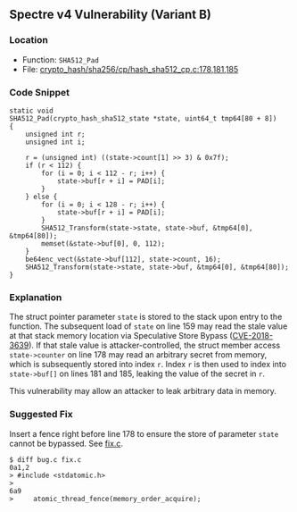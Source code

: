 ## Spectre v4 Vulnerability (Variant B)

### Location
- Function: `SHA512_Pad`
- File: [crypto_hash/sha256/cp/hash_sha512_cp.c:178,181,185](https://github.com/jedisct1/libsodium/blob/d30251f03e646abd07b5399654f1f5dcea9a6b38/src/libsodium/crypto_hash/sha512/cp/hash_sha512_cp.c#L178)

### Code Snippet
```
static void
SHA512_Pad(crypto_hash_sha512_state *state, uint64_t tmp64[80 + 8])
{
    unsigned int r;
    unsigned int i;

    r = (unsigned int) ((state->count[1] >> 3) & 0x7f);
    if (r < 112) {
        for (i = 0; i < 112 - r; i++) {
            state->buf[r + i] = PAD[i];
        }
    } else {
        for (i = 0; i < 128 - r; i++) {
            state->buf[r + i] = PAD[i];
        }
        SHA512_Transform(state->state, state->buf, &tmp64[0], &tmp64[80]);
        memset(&state->buf[0], 0, 112);
    }
    be64enc_vect(&state->buf[112], state->count, 16);
    SHA512_Transform(state->state, state->buf, &tmp64[0], &tmp64[80]);
}
```

### Explanation
The struct pointer parameter `state` is stored to the stack upon entry to the function.
The subsequent load of `state` on line 159 may read the stale value at that stack memory location via Speculative Store Bypass ([CVE-2018-3639](https://cve.org/CVERecord?id=CVE-2018-3639)).
If that stale value is attacker-controlled, the struct member access `state->counter` on line 178 may read an arbitrary secret from memory, which is subsequently stored into index `r`.
Index `r` is then used to index into `state->buf[]` on lines 181 and 185, leaking the value of the secret in `r`.

This vulnerability may allow an attacker to leak arbitrary data in memory.

### Suggested Fix
Insert a fence right before line 178 to ensure the store of parameter `state` cannot be bypassed. See [fix.c](fix.c).
```
$ diff bug.c fix.c
0a1,2
> #include <stdatomic.h>
> 
6a9
>     atomic_thread_fence(memory_order_acquire);
```
